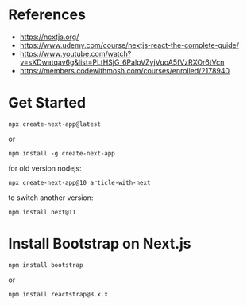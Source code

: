 # References

- https://nextjs.org/
- https://www.udemy.com/course/nextjs-react-the-complete-guide/
- https://www.youtube.com/watch?v=sXDwatqav6g&list=PLtHSjG_6PalpVZyjVuoA5fVzRXOr6tVcn
- https://members.codewithmosh.com/courses/enrolled/2178940

# Get Started

```
npx create-next-app@latest
```

or

```
npm install -g create-next-app
```

for old version nodejs: 

```
npx create-next-app@10 article-with-next
```

to switch another version: 

```
npm install next@11
```

# Install Bootstrap on Next.js

```
npm install bootstrap
```

or

```
npm install reactstrap@8.x.x
```